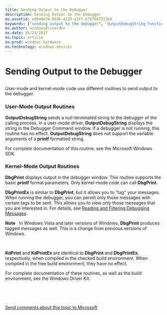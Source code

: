 ```yaml
---
title: Sending Output to the Debugger
description: Sending Output to the Debugger
ms.assetid: e0640e70-9846-4239-a3ff-b78788751384
keywords: ["sending output to the debugger", "OutputDebugString function", "DbgPrint function", "DbgPrintEx function", "KdPrint function", "KdPrintEx function"]
ms.author: windowsdriverdev
ms.date: 05/23/2017
ms.topic: article
ms.prod: windows-hardware
ms.technology: windows-devices
---
```


# Sending Output to the Debugger


## <span id="ddk_sending_output_to_the_debugger_dbg"></span><span id="DDK_SENDING_OUTPUT_TO_THE_DEBUGGER_DBG"></span>


User-mode and kernel-mode code use different routines to send output to the debugger.

### <span id="user_mode_output_routines"></span><span id="USER_MODE_OUTPUT_ROUTINES"></span>User-Mode Output Routines

**OutputDebugString** sends a null-terminated string to the debugger of the calling process. In a user-mode driver, **OutputDebugString** displays the string in the Debugger Command window. If a debugger is not running, this routine has no effect. **OutputDebugString** does not support the variable arguments of a **printf** formatted string.

For complete documentation of this routine, see the Microsoft Windows SDK.

### <span id="kernel_mode_output_routines"></span><span id="KERNEL_MODE_OUTPUT_ROUTINES"></span>Kernel-Mode Output Routines

**DbgPrint** displays output in the debugger window. This routine supports the basic **printf** format parameters. Only kernel-mode code can call **DbgPrint**.

**DbgPrintEx** is similar to **DbgPrint**, but it allows you to "tag" your messages. When running the debugger, you can permit only those messages with certain tags to be sent. This allows you to view only those messages that you are interested in. For details, see [Reading and Filtering Debugging Messages](reading-and-filtering-debugging-messages.md).

**Note**   In Windows Vista and later versions of Windows, **DbgPrint** produces tagged messages as well. This is a change from previous versions of Windows.

 

**KdPrint** and **KdPrintEx** are identical to **DbgPrint** and **DbgPrintEx**, respectively, when compiled in the checked build environment. When compiled in the free build environment, they have no effect.

For complete documentation of these routines, as well as the build environment, see the Windows Driver Kit.

 

 

[Send comments about this topic to Microsoft](mailto:wsddocfb@microsoft.com?subject=Documentation%20feedback%20[debugger\debugger]:%20Sending%20Output%20to%20the%20Debugger%20%20RELEASE:%20%285/15/2017%29&body=%0A%0APRIVACY%20STATEMENT%0A%0AWe%20use%20your%20feedback%20to%20improve%20the%20documentation.%20We%20don't%20use%20your%20email%20address%20for%20any%20other%20purpose,%20and%20we'll%20remove%20your%20email%20address%20from%20our%20system%20after%20the%20issue%20that%20you're%20reporting%20is%20fixed.%20While%20we're%20working%20to%20fix%20this%20issue,%20we%20might%20send%20you%20an%20email%20message%20to%20ask%20for%20more%20info.%20Later,%20we%20might%20also%20send%20you%20an%20email%20message%20to%20let%20you%20know%20that%20we've%20addressed%20your%20feedback.%0A%0AFor%20more%20info%20about%20Microsoft's%20privacy%20policy,%20see%20http://privacy.microsoft.com/default.aspx. "Send comments about this topic to Microsoft")




